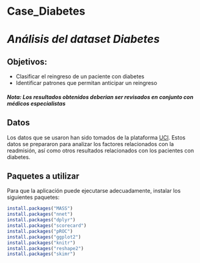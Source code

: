 # Case_Diabetes

# *Análisis del dataset Diabetes*

## Objetivos: 
  * Clasificar el reingreso de un paciente con diabetes
  * Identificar patrones que permitan anticipar un reingreso

##### Nota: Los resultados obtenidos deberian ser revisados en conjunto con médicos especialistas

## Datos
Los datos que se usaron han sido tomados de la plataforma  [UCI](https://archive.ics.uci.edu/ml/datasets/Diabetes+130-US+hospitals+for+years+1999-2008). Estos datos se prepararon para analizar los factores relacionados con la readmisión, así como otros resultados relacionados con los pacientes con diabetes.

## Paquetes a utilizar
Para que la aplicación puede ejecutarse adecuadamente, instalar los siguientes paquetes:

```r
install.packages("MASS")
install.packages("nnet")
install.packages("dplyr")
install.packages("scorecard")
install.packages("pROC")
install.packages("ggplot2")
install.packages("knitr")
install.packages("reshape2")
install.packages("skimr") 
```
